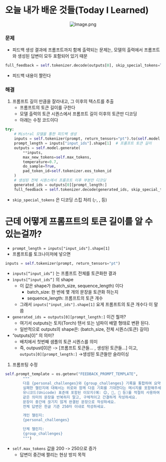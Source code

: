 # 오늘 내가 배운 것들(Today I Learned)

<p align="center">
<img src="https://resv2.craft.do/user/full/641ffdb9-6693-37da-6dbd-e78e1756c2de/doc/3c17d71c-25ef-2249-36c5-6ac2c9747d25/41ceb31e-d254-ba0f-c4aa-293f7bf054ec/LuFwOFT9zuA5hpXgtzxoQacNuFnPhtCCUOraKRzeqygz/Image.png" alt ="Image.png"/>
</p>

### 문제

- 피드백 생성 결과에 프롬프트까지 함께 출력되는 문제는, 모델의 출력에서 프롬프트와 생성된 답변이 모두 포함되어 있기 때문

```python
full_feedback = self.tokenizer.decode(outputs[0], skip_special_tokens=True)
```

- 피드백 내용이 짤린다 

### 해결

1. 프롬프트 길이 만큼을 잘라내고, 그 이후의 텍스트를 추출
    - 프롬프트의 토큰 길이를 구한다
    - 모델 출력의 토큰 시퀀스에서 프롬프트 길이 이후의 토큰만 디코딩
    - 아래는 수정 코드이다

```python
try:
    # Mistral 모델을 통한 피드백 생성
    inputs = self.tokenizer(prompt, return_tensors="pt").to(self.model.device)
    prompt_length = inputs["input_ids"].shape[1]  # 프롬프트 토큰 길이
    outputs = self.model.generate(
        **inputs,
        max_new_tokens=self.max_tokens,
        temperature=0.7,
        do_sample=True,
        pad_token_id=self.tokenizer.eos_token_id
    )
    # 생성된 전체 시퀀스에서 프롬프트 이후 부분만 디코딩
    generated_ids = outputs[0][prompt_length:]
    full_feedback = self.tokenizer.decode(generated_ids, skip_special_tokens=True)
```

- `skip_special_tokens` 은 디코딩 스킵 처리 (<s>, </s>, <pad>, <unk> 등)

# 근데 어떻게 프롬프트의 토큰 길이를 알 수 있는걸까?

- `prompt_length = inputs["input_ids"].shape[1]`
- 프롬프트를 토크나이저에 넣으면

```python
inputs = self.tokenizer(prompt, return_tensors="pt")
```

- `inputs[“input_ids”]` 는 프롬프트 전체를 토큰화한 결과
- `ìnputs[“input_ids”]` 의 shape
  - 이 값은 shape가 (batch_size, sequence_length) 이다
    - batch_size: 한 번에 몇 개의 문장을 토큰화 하는지
    - sequence_length: 프롬프트의 토큰 개수
  - 그래서 `inputs["input_ids"].shape[1]` 요게 프롬프트의 토큰 개수다 이 말씀
- `generated_ids = outputs[0][prompt_length:]` 이건 뭘까?
  - 여기서 outputs는 토치(Torch) 텐서 또는 넘파이 배열 형태로 변환 된다.
  - 일반적으로 outputs의 shape은: (batch_size, 전체 시퀀스(토큰) 길이)
- “outputs[0]” 의 의미?
  - 배치에서 첫번째 샘플의 토큰 시퀀스를 의미
  - 즉, outpust[0]은 -> [프롬프트 토큰들... , 생성된 토큰들...] 이고,  `outputs[0][prompt_length:]` ->생성된 토큰들만 슬라이싱

1. 프롬프팅 수정

```python
self.prompt_template = os.getenv("FEEDBACK_PROMPT_TEMPLATE",
        """
        다음 {personal_challenges}와 {group_challenges} 기록을 통합하여 요약하고, 사용자의 노력을 인정하고 격려하는 피드백을 한글로 생성해주세요.
        실패한 챌린지에 대해서는 위로와 함께 다음 기회를 기대한다는 메시지를 포함해주세요.
        유니코드(Unicode) 표준에 포함된 이모지(예: 😊, 🌱, 🎉 등)를 적절히 사용하여 친근하고 밝은 톤으로 작성해주세요.
        같은 의미의 문장을 반복하지 말고, 구체적이고 간결하게 작성하세요.
        문장이 중간에 끊기지 않게 완결된 문장으로 작성하세요.
        전체 답변은 한글 기준 250자 이내로 작성하세요.

        개인 챌린지:
        {personal_challenges}

        단체 챌린지:
        {group_challenges}
        """)
```

- `self.max_tokens` 값을 200 -> 250으로 증가
  - 답변이 중간에 짤리는 현상 방지 목적